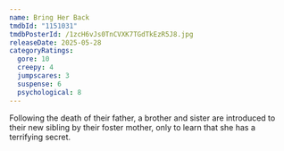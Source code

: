 ```yaml
---
name: Bring Her Back
tmdbId: "1151031"
tmdbPosterId: /1zcH6vJs0TnCVXK7TGdTkEzR5J8.jpg
releaseDate: 2025-05-28
categoryRatings:
  gore: 10
  creepy: 4
  jumpscares: 3
  suspense: 6
  psychological: 8
---
```

Following the death of their father, a brother and sister are introduced to their new sibling by their foster mother, only to learn that she has a terrifying secret.